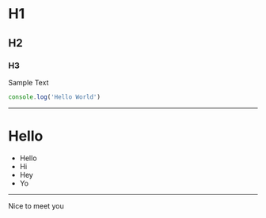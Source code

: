 # H1
## H2
### H3

Sample Text

```ts
console.log('Hello World')
```

---

# Hello

- Hello
- Hi
- Hey
- Yo
---

Nice to meet you

